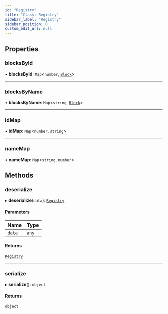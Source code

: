 ```yaml
---
id: "Registry"
title: "Class: Registry"
sidebar_label: "Registry"
sidebar_position: 0
custom_edit_url: null
---
```


## Properties

### blocksById

• **blocksById**: `Map`\<`number`, [`Block`](../modules.md#block-404)\>

___

### blocksByName

• **blocksByName**: `Map`\<`string`, [`Block`](../modules.md#block-404)\>

___

### idMap

• **idMap**: `Map`\<`number`, `string`\>

___

### nameMap

• **nameMap**: `Map`\<`string`, `number`\>

## Methods

### deserialize

▸ **deserialize**(`data`): [`Registry`](Registry.md)

#### Parameters

| Name | Type |
| :------ | :------ |
| `data` | `any` |

#### Returns

[`Registry`](Registry.md)

___

### serialize

▸ **serialize**(): `object`

#### Returns

`object`
